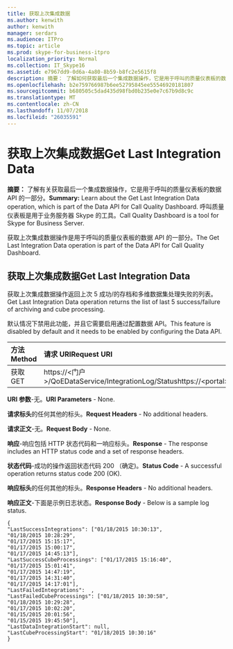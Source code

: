 ```yaml
---
title: 获取上次集成数据
ms.author: kenwith
author: kenwith
manager: serdars
ms.audience: ITPro
ms.topic: article
ms.prod: skype-for-business-itpro
localization_priority: Normal
ms.collection: IT_Skype16
ms.assetid: e7967dd9-0d6a-4a80-8b59-b8fc2e5615f8
description: 摘要： 了解如何获取最后一个集成数据操作，它是用于呼叫的质量仪表板的数据 API 的一部分。 呼叫质量仪表板是用于业务服务器 Skype 的工具。
ms.openlocfilehash: b2e759766987b6ee52795845ee55546920181807
ms.sourcegitcommit: b680505c5dad435d98fbd0b235e0e7c67b9d8c9c
ms.translationtype: MT
ms.contentlocale: zh-CN
ms.lasthandoff: 11/07/2018
ms.locfileid: "26035591"
---
```

# <a name="get-last-integration-data"></a><span data-ttu-id="0a726-104">获取上次集成数据</span><span class="sxs-lookup"><span data-stu-id="0a726-104">Get Last Integration Data</span></span>
 
<span data-ttu-id="0a726-105">**摘要：** 了解有关获取最后一个集成数据操作，它是用于呼叫的质量仪表板的数据 API 的一部分。</span><span class="sxs-lookup"><span data-stu-id="0a726-105">**Summary:** Learn about the Get Last Integration Data operation, which is part of the Data API for Call Quality Dashboard.</span></span> <span data-ttu-id="0a726-106">呼叫质量仪表板是用于业务服务器 Skype 的工具。</span><span class="sxs-lookup"><span data-stu-id="0a726-106">Call Quality Dashboard is a tool for Skype for Business Server.</span></span>
  
<span data-ttu-id="0a726-107">获取上次集成数据操作是用于呼叫的质量仪表板的数据 API 的一部分。</span><span class="sxs-lookup"><span data-stu-id="0a726-107">The Get Last Integration Data operation is part of the Data API for Call Quality Dashboard.</span></span>
  
## <a name="get-last-integration-data"></a><span data-ttu-id="0a726-108">获取上次集成数据</span><span class="sxs-lookup"><span data-stu-id="0a726-108">Get Last Integration Data</span></span>

<span data-ttu-id="0a726-109">获取上次集成数据操作返回上次 5 成功/的存档和多维数据集处理失败的列表。</span><span class="sxs-lookup"><span data-stu-id="0a726-109">Get Last Integration Data operation returns the list of last 5 success/failure of archiving and cube processing.</span></span>
  
<span data-ttu-id="0a726-110">默认情况下禁用此功能，并且它需要启用通过配置数据 API。</span><span class="sxs-lookup"><span data-stu-id="0a726-110">This feature is disabled by default and it needs to be enabled by configuring the Data API.</span></span>
  

|<span data-ttu-id="0a726-111">**方法**</span><span class="sxs-lookup"><span data-stu-id="0a726-111">**Method**</span></span>|<span data-ttu-id="0a726-112">**请求 URI**</span><span class="sxs-lookup"><span data-stu-id="0a726-112">**Request URI**</span></span>|<span data-ttu-id="0a726-113">**HTTP 版本**</span><span class="sxs-lookup"><span data-stu-id="0a726-113">**HTTP Version**</span></span>|
|:-----|:-----|:-----|
|<span data-ttu-id="0a726-114">获取</span><span class="sxs-lookup"><span data-stu-id="0a726-114">GET</span></span>  <br/> |<span data-ttu-id="0a726-115">https://\<门户\>/QoEDataService/IntegrationLog/Status</span><span class="sxs-lookup"><span data-stu-id="0a726-115">https://\<portal\>/QoEDataService/IntegrationLog/Status</span></span>  <br/> |<span data-ttu-id="0a726-116">HTTP/1.1</span><span class="sxs-lookup"><span data-stu-id="0a726-116">HTTP/1.1</span></span>  <br/> |
   
 <span data-ttu-id="0a726-117">**URI 参数**-无。</span><span class="sxs-lookup"><span data-stu-id="0a726-117">**URI Parameters** - None.</span></span>
  
 <span data-ttu-id="0a726-118">**请求标头**的任何其他的标头。</span><span class="sxs-lookup"><span data-stu-id="0a726-118">**Request Headers** - No additional headers.</span></span>
  
 <span data-ttu-id="0a726-119">**请求正文**-无。</span><span class="sxs-lookup"><span data-stu-id="0a726-119">**Request Body** - None.</span></span>
  
 <span data-ttu-id="0a726-120">**响应**-响应包括 HTTP 状态代码和一响应标头。</span><span class="sxs-lookup"><span data-stu-id="0a726-120">**Response** - The response includes an HTTP status code and a set of response headers.</span></span>
  
 <span data-ttu-id="0a726-121">**状态代码**-成功的操作返回状态代码 200 （确定)。</span><span class="sxs-lookup"><span data-stu-id="0a726-121">**Status Code** - A successful operation returns status code 200 (OK).</span></span>
  
 <span data-ttu-id="0a726-122">**响应标头**的任何其他的标头。</span><span class="sxs-lookup"><span data-stu-id="0a726-122">**Response Headers** - No additional headers.</span></span>
  
 <span data-ttu-id="0a726-123">**响应正文**-下面是示例日志状态。</span><span class="sxs-lookup"><span data-stu-id="0a726-123">**Response Body** - Below is a sample log status.</span></span>
  
```
{
"LastSuccessIntegrations": ["01/18/2015 10:30:13",
"01/18/2015 10:28:29",
"01/17/2015 15:15:17",
"01/17/2015 15:00:17",
"01/17/2015 14:45:13"],
"LastSuccessCubeProcessings": ["01/17/2015 15:16:40",
"01/17/2015 15:01:41",
"01/17/2015 14:47:19",
"01/17/2015 14:31:40",
"01/17/2015 14:17:01"],
"LastFailedIntegrations":  ,
"LastFailedCubeProcessings": ["01/18/2015 10:30:58",
"01/18/2015 10:29:28",
"01/17/2015 10:02:20",
"01/15/2015 20:01:56",
"01/15/2015 19:45:50"],
"LastDataIntegrationStart": null,
"LastCubeProcessingStart": "01/18/2015 10:30:16"
}
```